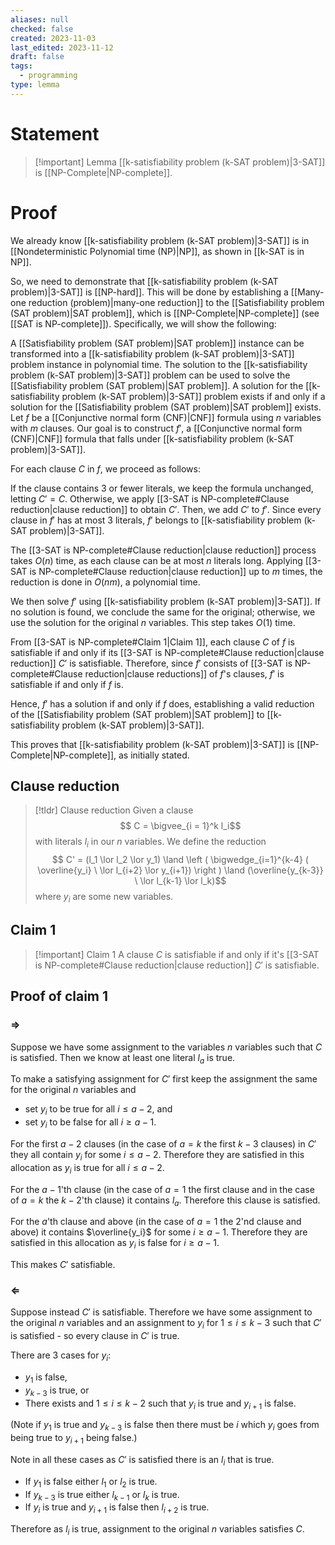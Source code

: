 ```yaml
---
aliases: null
checked: false
created: 2023-11-03
last_edited: 2023-11-12
draft: false
tags:
  - programming
type: lemma
---
```

# Statement

> [!important] Lemma
> [[k-satisfiability problem (k-SAT problem)|3-SAT]] is [[NP-Complete|NP-complete]].

# Proof

We already know [[k-satisfiability problem (k-SAT problem)|3-SAT]] is in [[Nondeterministic Polynomial time (NP)|NP]], as shown in [[k-SAT is in NP]].

So, we need to demonstrate that [[k-satisfiability problem (k-SAT problem)|3-SAT]] is [[NP-hard]]. This will be done by establishing a [[Many-one reduction (problem)|many-one reduction]] to the [[Satisfiability problem (SAT problem)|SAT problem]], which is [[NP-Complete|NP-complete]] (see [[SAT is NP-complete]]). Specifically, we will show the following:

A [[Satisfiability problem (SAT problem)|SAT problem]] instance can be transformed into a [[k-satisfiability problem (k-SAT problem)|3-SAT]] problem instance in polynomial time.
The solution to the [[k-satisfiability problem (k-SAT problem)|3-SAT]] problem can be used to solve the [[Satisfiability problem (SAT problem)|SAT problem]].
A solution for the [[k-satisfiability problem (k-SAT problem)|3-SAT]] problem exists if and only if a solution for the [[Satisfiability problem (SAT problem)|SAT problem]] exists.
Let $f$ be a [[Conjunctive normal form (CNF)|CNF]] formula using $n$ variables with $m$ clauses. Our goal is to construct $f'$, a [[Conjunctive normal form (CNF)|CNF]] formula that falls under [[k-satisfiability problem (k-SAT problem)|3-SAT]].

For each clause $C$ in $f$, we proceed as follows:

If the clause contains 3 or fewer literals, we keep the formula unchanged, letting $C' = C$.
Otherwise, we apply [[3-SAT is NP-complete#Clause reduction|clause reduction]] to obtain $C'$.
Then, we add $C'$ to $f'$.
Since every clause in $f'$ has at most 3 literals, $f'$ belongs to [[k-satisfiability problem (k-SAT problem)|3-SAT]].

The [[3-SAT is NP-complete#Clause reduction|clause reduction]] process takes $O(n)$ time, as each clause can be at most $n$ literals long. Applying [[3-SAT is NP-complete#Clause reduction|clause reduction]] up to $m$ times, the reduction is done in $O(nm)$, a polynomial time.

We then solve $f'$ using [[k-satisfiability problem (k-SAT problem)|3-SAT]]. If no solution is found, we conclude the same for the original; otherwise, we use the solution for the original $n$ variables. This step takes $O(1)$ time.

From [[3-SAT is NP-complete#Claim 1|Claim 1]], each clause $C$ of $f$ is satisfiable if and only if its [[3-SAT is NP-complete#Clause reduction|clause reduction]] $C'$ is satisfiable. Therefore, since $f'$ consists of [[3-SAT is NP-complete#Clause reduction|clause reductions]] of $f$'s clauses, $f'$ is satisfiable if and only if $f$ is.

Hence, $f'$ has a solution if and only if $f$ does, establishing a valid reduction of the [[Satisfiability problem (SAT problem)|SAT problem]] to [[k-satisfiability problem (k-SAT problem)|3-SAT]].

This proves that [[k-satisfiability problem (k-SAT problem)|3-SAT]] is [[NP-Complete|NP-complete]], as initially stated.

## Clause reduction

>[!tldr] Clause reduction
> Given a clause
> $$ C = \bigvee_{i = 1}^k l_i$$
> with literals $l_i$ in our $n$ variables. We define the reduction
> $$ C' = (l_1 \lor l_2 \lor y_1) \land \left ( \bigwedge_{i=1}^{k-4} ( \overline{y_i} \ \lor l_{i+2} \lor y_{i+1}) \right ) \land (\overline{y_{k-3}} \ \lor l_{k-1} \lor l_k)$$
> where $y_i$ are some new variables.

## Claim 1

> [!important] Claim 1
> A clause $C$ is satisfiable if and only if it's [[3-SAT is NP-complete#Clause reduction|clause reduction]] $C'$ is satisfiable.

## Proof of claim 1

### $\Rightarrow$

Suppose we have some assignment to the variables $n$ variables such that $C$ is satisfied. Then we know at least one literal $l_a$ is true.

To make a satisfying assignment for $C'$ first keep the assignment the same for the original $n$ variables and
- set $y_i$ to be true for all $i \leq a - 2$, and
- set $y_i$ to be false for all $i \geq a - 1$.

For the first $a - 2$ clauses (in the case of $a = k$ the first $k-3$ clauses) in $C'$ they all contain $y_i$ for some $i \leq a - 2$. Therefore they are satisfied in this allocation as $y_i$ is true for all $i \leq a - 2$.

For the $a - 1$'th clause (in the case of $a = 1$ the first clause and in the case of $a = k$ the $k-2$'th clause) it contains $l_a$. Therefore this clause is satisfied.

For the $a$'th clause and above (in the case of $a = 1$ the 2'nd clause and above) it contains $\overline{y_i}$ for some $i \geq a - 1$. Therefore they are satisfied in this allocation as $y_i$ is false for $i \geq a - 1$.

This makes $C'$ satisfiable.

### $\Leftarrow$

Suppose instead $C'$ is satisfiable. Therefore we have some assignment to the original $n$ variables and an assignment to $y_i$ for $1 \leq i \leq k-3$ such that $C'$ is satisfied - so every clause in $C'$ is true.

There are 3 cases for $y_i$:
- $y_1$ is false,
- $y_{k-3}$ is true, or
- There exists and $1 \leq i \leq k-2$ such that $y_i$ is true and $y_{i+1}$ is false.

(Note if $y_1$ is true and $y_{k-3}$ is false then there must be $i$ which $y_i$ goes from being true to $y_{i+1}$ being false.)

Note in all these cases as $C'$ is satisfied there is an $l_i$ that is true.
- If $y_1$ is false either $l_1$ or $l_2$ is true.
- If $y_{k-3}$ is true either $l_{k-1}$ or $l_k$ is true.
- If $y_i$ is true and $y_{i+1}$ is false then $l_{i+2}$ is true.

Therefore as $l_i$ is true, assignment to the original $n$ variables satisfies $C$.
